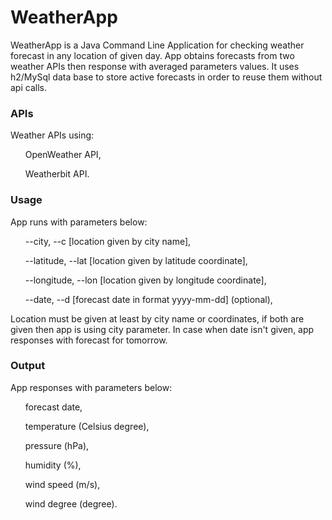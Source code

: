 # WeatherApp
WeatherApp is a Java Command Line Application for checking weather forecast in any location of given day.
App obtains forecasts from two weather APIs then response with averaged parameters values. It uses h2/MySql data
base to store active forecasts in order to reuse them without api calls.

### APIs
Weather APIs using:<br>
<ul>OpenWeather API,</ul>
<ul>Weatherbit API.</ul>

### Usage
App runs with parameters below:
<ul>--city, --c [location given by city name],</ul>
<ul>--latitude, --lat [location given by latitude coordinate],</ul>
<ul>--longitude, --lon [location given by longitude coordinate],</ul>
<ul>--date, --d [forecast date in format yyyy-mm-dd] (optional),</ul>
Location must be given at least by city name or coordinates, if both are given then
app is using city parameter. In case when date isn't given, app responses with forecast
for tomorrow.

### Output
App responses with parameters below:
<ul>forecast date,</ul>
<ul>temperature (Celsius degree),</ul>
<ul>pressure (hPa),</ul>
<ul>humidity (%),</ul>
<ul>wind speed (m/s),</ul>
<ul>wind degree (degree).</ul>
    
